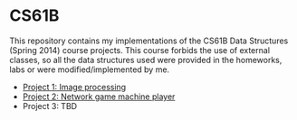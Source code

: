  # CS61B

This repository contains my implementations of the CS61B Data Structures (Spring 2014) course projects.  This course forbids the use of external classes, so all the data structures used were provided in the homeworks, labs or were modified/implemented by me.

* [Project 1: Image processing](https://github.com/entomber/CS61B/tree/master/Project1)
* [Project 2: Network game machine player](https://github.com/entomber/CS61B/tree/master/Project2)
* Project 3: TBD